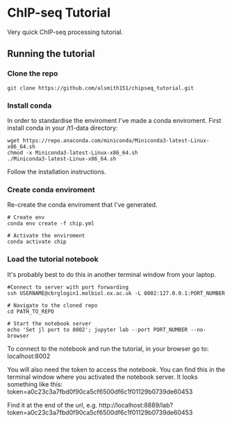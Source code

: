 # ChIP-seq Tutorial

Very quick ChIP-seq processing tutorial.

## Running the tutorial

### Clone the repo

```
git clone https://github.com/alsmith151/chipseq_tutorial.git
```


### Install conda

In order to standardise the enviroment I've made a conda enviroment. First install conda in your /t1-data directory:

```
wget https://repo.anaconda.com/miniconda/Miniconda3-latest-Linux-x86_64.sh
chmod -x Miniconda3-latest-Linux-x86_64.sh
./Miniconda3-latest-Linux-x86_64.sh
```

Follow the installation instructions.

### Create conda enviroment

Re-create the conda enviroment that I've generated.

```
# Create env
conda env create -f chip.yml

# Activate the enviroment
conda activate chip
```

### Load the tutorial notebook

It's probably best to do this in another terminal window from your laptop.

```
#Connect to server with port forwarding
ssh USERNAME@cbrglogin1.molbiol.ox.ac.uk -L 8002:127.0.0.1:PORT_NUMBER

# Navigate to the cloned repo
cd PATH_TO_REPO

# Start the notebook server
echo 'Set jl port to 8002'; jupyter lab --port PORT_NUMBER --no-browser
```

To connect to the notebook and run the tutorial, in your browser go to:
localhost:8002

You will also need the token to access the notebook. You can find this in the terminal window where you activated the notebook server. It looks something like this:
token=a0c23c3a7fbd0f90ca5cf6500df6c1f01129b0739de60453

Find it at the end of the url, e.g.
http://localhost:8889/lab?token=a0c23c3a7fbd0f90ca5cf6500df6c1f01129b0739de60453








